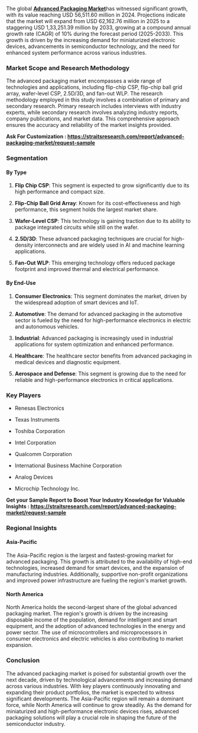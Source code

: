 <p>The global <strong><a href="https://straitsresearch.com/report/advanced-packaging-market">Advanced Packaging Market</a></strong>has witnessed significant growth, with its value reaching USD 56,511.60 million in 2024. Projections indicate that the market will expand from USD 62,162.76 million in 2025 to a staggering USD 1,33,251.39 million by 2033, growing at a compound annual growth rate (CAGR) of 10% during the forecast period (2025-2033). This growth is driven by the increasing demand for miniaturized electronic devices, advancements in semiconductor technology, and the need for enhanced system performance across various industries.</p>
<h3>Market Scope and Research Methodology</h3>
<p>The advanced packaging market encompasses a wide range of technologies and applications, including flip-chip CSP, flip-chip ball grid array, wafer-level CSP, 2.5D/3D, and fan-out WLP. The research methodology employed in this study involves a combination of primary and secondary research. Primary research includes interviews with industry experts, while secondary research involves analyzing industry reports, company publications, and market data. This comprehensive approach ensures the accuracy and reliability of the market insights provided.</p>
<p><strong>Ask For Customization :&nbsp;<a href="https://straitsresearch.com/report/advanced-packaging-market/request-sample">https://straitsresearch.com/report/advanced-packaging-market/request-sample</a>&nbsp;</strong></p>
<h3>Segmentation</h3>
<h4>By Type</h4>
<ol start="1">
<li>
<p><strong>Flip Chip CSP</strong>: This segment is expected to grow significantly due to its high performance and compact size.</p>
</li>
<li>
<p><strong>Flip-Chip Ball Grid Array</strong>: Known for its cost-effectiveness and high performance, this segment holds the largest market share.</p>
</li>
<li>
<p><strong>Wafer-Level CSP</strong>: This technology is gaining traction due to its ability to package integrated circuits while still on the wafer.</p>
</li>
<li>
<p><strong>2.5D/3D</strong>: These advanced packaging techniques are crucial for high-density interconnects and are widely used in AI and machine learning applications.</p>
</li>
<li>
<p><strong>Fan-Out WLP</strong>: This emerging technology offers reduced package footprint and improved thermal and electrical performance.</p>
</li>
</ol>
<h4>By End-Use</h4>
<ol start="1">
<li>
<p><strong>Consumer Electronics</strong>: This segment dominates the market, driven by the widespread adoption of smart devices and IoT.</p>
</li>
<li>
<p><strong>Automotive</strong>: The demand for advanced packaging in the automotive sector is fueled by the need for high-performance electronics in electric and autonomous vehicles.</p>
</li>
<li>
<p><strong>Industrial</strong>: Advanced packaging is increasingly used in industrial applications for system optimization and enhanced performance.</p>
</li>
<li>
<p><strong>Healthcare</strong>: The healthcare sector benefits from advanced packaging in medical devices and diagnostic equipment.</p>
</li>
<li>
<p><strong>Aerospace and Defense</strong>: This segment is growing due to the need for reliable and high-performance electronics in critical applications.</p>
</li>
</ol>
<h3>Key Players</h3>
<ul>
<li>
<p>Renesas Electronics</p>
</li>
<li>
<p>Texas Instruments</p>
</li>
<li>
<p>Toshiba Corporation</p>
</li>
<li>
<p>Intel Corporation</p>
</li>
<li>
<p>Qualcomm Corporation</p>
</li>
<li>
<p>International Business Machine Corporation</p>
</li>
<li>
<p>Analog Devices</p>
</li>
<li>
<p>Microchip Technology Inc.</p>
</li>
</ul>
<p><strong>Get your Sample Report to Boost Your Industry Knowledge for Valuable Insights :&nbsp;<a href="https://straitsresearch.com/report/advanced-packaging-market/request-sample">https://straitsresearch.com/report/advanced-packaging-market/request-sample</a>&nbsp;</strong></p>
<h3>Regional Insights</h3>
<h4>Asia-Pacific</h4>
<p>The Asia-Pacific region is the largest and fastest-growing market for advanced packaging. This growth is attributed to the availability of high-end technologies, increased demand for smart devices, and the expansion of manufacturing industries. Additionally, supportive non-profit organizations and improved power infrastructure are fueling the region's market growth.</p>
<h4>North America</h4>
<p>North America holds the second-largest share of the global advanced packaging market. The region's growth is driven by the increasing disposable income of the population, demand for intelligent and smart equipment, and the adoption of advanced technologies in the energy and power sector. The use of microcontrollers and microprocessors in consumer electronics and electric vehicles is also contributing to market expansion.</p>
<h3>Conclusion</h3>
<p>The advanced packaging market is poised for substantial growth over the next decade, driven by technological advancements and increasing demand across various industries. With key players continuously innovating and expanding their product portfolios, the market is expected to witness significant developments. The Asia-Pacific region will remain a dominant force, while North America will continue to grow steadily. As the demand for miniaturized and high-performance electronic devices rises, advanced packaging solutions will play a crucial role in shaping the future of the semiconductor industry.</p>
